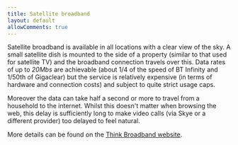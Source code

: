 ```yaml
---
title: Satellite broadband
layout: default
allowComments: true
---
```


Satellite broadband is available in all locations with a clear view of the sky. A small satellite
dish is mounted to the side of a property (similar to that used for satellite TV) and the broadband
connection travels over this. Data rates of up to *20Mbs* are achievable (about 1/4 of the speed
of BT Infinity and 1/50th of Gigaclear) but the service is relatively expensive (in terms of
hardware and connection costs) and subject to quite strict usage caps.

Moreover the data can take half a second or more to travel from a household to the internet. Whilst
this doesn't matter when browsing the web, this delay is sufficiently long to make video calls (via
Skye or a different provider) too delayed to feel natural.

More details can be found on the [Think Broadband website](http://www.thinkbroadband.com/guide/satellite-broadband.html).
